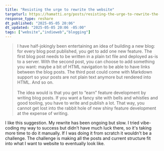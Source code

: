 ```yaml
---
title: "Resisting the urge to rewrite the website"
targeturl: https://hamatti.org/posts/resisting-the-urge-to-rewrite-the-website/
response_type: reshare
dt_published: "2025-05-05 20:06"
dt_updated: "2025-05-05 20:06 -05:00"
tags: ["website","indieweb","blogging"]
---
```


> I have half-jokingly been entertaining an idea of building a new blog: for every blog post published, you get to add one new feature. The first blog post needs to be written in a plain txt file and deployed as-is to a server. With the second post, you can choose to add something you want: maybe a bit of HTML navigation to be able to have links between the blog posts. The third post could come with Markdown support so your posts are not plain text anymore but rendered into HTML. And so on.  
> <br>
> The idea would is that you get to “earn” feature development by writing blog posts. If you want a fancy site with bells and whistles and good tooling, you have to write and publish a lot. That way, you cannot get lost into the rabbit hole of new shiny feature development at the expense of writing.

I like this suggestion. My rewrite has been ongoing but slow. I tried vibe-coding my way to success but didn't have much luck there, so it's taking more time to do it manually. If I was doing it from scratch it wouldn't be a challenge. The challenge is making all the posts and current structure fit into what I want to website to eventually look like. 